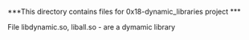 ***This directory contains files for 0x18-dynamic_libraries project ***

File libdynamic.so, liball.so - are a dymamic library <br>
